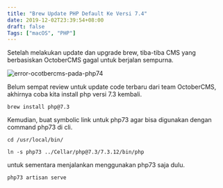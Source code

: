 ```yaml
---
title: "Brew Update PHP Default Ke Versi 7.4"
date: 2019-12-02T23:39:54+08:00
draft: false
Tags: ["macOS", "PHP"]
---
```


Setelah melakukan update dan upgrade brew, tiba-tiba CMS yang berbasiskan OctoberCMS gagal untuk berjalan sempurna.

![error-ocotbercms-pada-php74](/img/error-ocotbercms-pada-php74.png)

Belum sempat review untuk update code terbaru dari team OctoberCMS, akhirnya coba kita install php versi 7.3 kembali.

`brew install php@7.3`

Kemudian, buat symbolic link untuk php73 agar bisa digunakan dengan command php73 di cli.

`cd /usr/local/bin/`

`ln -s php73 ../Cellar/php@7.3/7.3.12/bin/php`

untuk sementara menjalankan menggunakan php73 saja dulu.

`php73 artisan serve`
